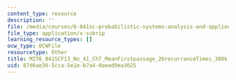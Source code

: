 ```yaml
---
content_type: resource
description: ''
file: /media/courses/6-041sc-probabilistic-systems-analysis-and-applied-probability-fall-2013/87d6ae365cca5e1eb7a40aead9ea3025_MIT6_041SCF13_No_41_Ch7_MeanFirstpassage_26recurranceTimes_300k.vtt
file_type: application/x-subrip
learning_resource_types: []
ocw_type: OCWFile
resourcetype: Other
title: MIT6_041SCF13_No_41_Ch7_MeanFirstpassage_26recurranceTimes_300k.srt
uid: 87d6ae36-5cca-5e1e-b7a4-0aead9ea3025
---
```

